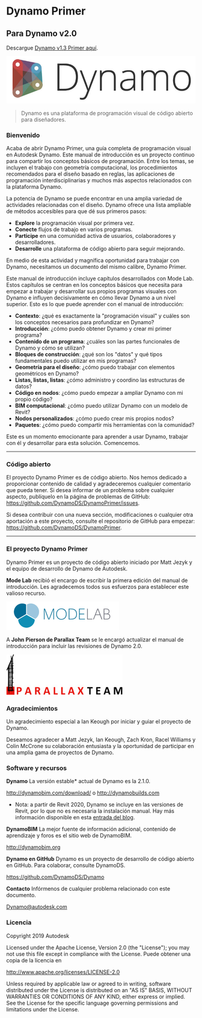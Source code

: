# Dynamo Primer

## Para Dynamo v2.0
Descargue [Dynamo v1.3 Primer aquí](http://primer.dynamobim.org/en/Appendix/DynamoPrimer-Print1_3.pdf).

![Logotipo de Dynamo](images/dynamo_logo_dark-trim.jpg)

> Dynamo es una plataforma de programación visual de código abierto para diseñadores.

### Bienvenido
Acaba de abrir Dynamo Primer, una guía completa de programación visual en Autodesk Dynamo. Este manual de introducción es un proyecto continuo para compartir los conceptos básicos de programación. Entre los temas, se incluyen el trabajo con geometría computacional, los procedimientos recomendados para el diseño basado en reglas, las aplicaciones de programación interdisciplinarias y muchos más aspectos relacionados con la plataforma Dynamo.

La potencia de Dynamo se puede encontrar en una amplia variedad de actividades relacionadas con el diseño. Dynamo ofrece una lista ampliable de métodos accesibles para que dé sus primeros pasos:
* **Explore** la programación visual por primera vez.
* **Conecte** flujos de trabajo en varios programas.
* **Participe** en una comunidad activa de usuarios, colaboradores y desarrolladores.
* **Desarrolle** una plataforma de código abierto para seguir mejorando.

En medio de esta actividad y magnífica oportunidad para trabajar con Dynamo, necesitamos un documento del mismo calibre, Dynamo Primer.

Este manual de introducción incluye capítulos desarrollados con Mode Lab. Estos capítulos se centran en los conceptos básicos que necesita para empezar a trabajar y desarrollar sus propios programas visuales con Dynamo e influyen decisivamente en cómo llevar Dynamo a un nivel superior. Esto es lo que puede aprender con el manual de introducción:

* **Contexto**: ¿qué es exactamente la "programación visual" y cuáles son los conceptos necesarios para profundizar en Dynamo?
* **Introducción**: ¿cómo puedo obtener Dynamo y crear mi primer programa?
* **Contenido de un programa**: ¿cuáles son las partes funcionales de Dynamo y cómo se utilizan?
* **Bloques de construcción**: ¿qué son los "datos" y qué tipos fundamentales puedo utilizar en mis programas?
* **Geometría para el diseño**: ¿cómo puedo trabajar con elementos geométricos en Dynamo?
* **Listas, listas, listas**: ¿cómo administro y coordino las estructuras de datos?
* **Código en nodos**: ¿cómo puedo empezar a ampliar Dynamo con mi propio código?
* **BIM computacional**: ¿cómo puedo utilizar Dynamo con un modelo de Revit?
* **Nodos personalizados**: ¿cómo puedo crear mis propios nodos?
* **Paquetes**: ¿cómo puedo compartir mis herramientas con la comunidad?

Este es un momento emocionante para aprender a usar Dynamo, trabajar con él y desarrollar para esta solución. Comencemos.

---

### Código abierto
El proyecto Dynamo Primer es de código abierto. Nos hemos dedicado a proporcionar contenido de calidad y agradeceremos cualquier comentario que pueda tener. Si desea informar de un problema sobre cualquier aspecto, publíquelo en la página de problemas de GitHub: https://github.com/DynamoDS/DynamoPrimer/issues.

Si desea contribuir con una nueva sección, modificaciones o cualquier otra aportación a este proyecto, consulte el repositorio de GitHub para empezar: https://github.com/DynamoDS/DynamoPrimer.

---
### El proyecto Dynamo Primer
Dynamo Primer es un proyecto de código abierto iniciado por Matt Jezyk y el equipo de desarrollo de Dynamo de Autodesk.

**Mode Lab** recibió el encargo de escribir la primera edición del manual de introducción. Les agradecemos todos sus esfuerzos para establecer este valioso recurso.

[<img src="images/MODELAB_Logo.png">](http://modelab.is)

A **John Pierson de Parallax Team** se le encargó actualizar el manual de introducción para incluir las revisiones de Dynamo 2.0.

[<img src="images/PRLX_Logo.jpg">](http://www.parallaxteam.com/)
### Agradecimientos

Un agradecimiento especial a Ian Keough por iniciar y guiar el proyecto de Dynamo.

Deseamos agradecer a Matt Jezyk, Ian Keough, Zach Kron, Racel Williams y Colin McCrone su colaboración entusiasta y la oportunidad de participar en una amplia gama de proyectos de Dynamo.

### Software y recursos
**Dynamo** La versión estable* actual de Dynamo es la 2.1.0.

http://dynamobim.com/download/ o http://dynamobuilds.com

* Nota: a partir de Revit 2020, Dynamo se incluye en las versiones de Revit, por lo que no es necesaria la instalación manual. Hay más información disponible en esta [entrada del blog](https://dynamobim.org/dynamo-core-2-1-release/).

**DynamoBIM** La mejor fuente de información adicional, contenido de aprendizaje y foros es el sitio web de DynamoBIM.

http://dynamobim.org

**Dynamo en GitHub** Dynamo es un proyecto de desarrollo de código abierto en GitHub. Para colaborar, consulte DynamoDS.

https://github.com/DynamoDS/Dynamo

**Contacto** Infórmenos de cualquier problema relacionado con este documento.

Dynamo@autodesk.com

### Licencia
Copyright 2019 Autodesk

Licensed under the Apache License, Version 2.0 (the "License"); you may not use this file except in compliance with the License. Puede obtener una copia de la licencia en

http://www.apache.org/licenses/LICENSE-2.0

Unless required by applicable law or agreed to in writing, software distributed under the License is distributed on an "AS IS" BASIS, WITHOUT WARRANTIES OR CONDITIONS OF ANY KIND, either express or implied. See the License for the specific language governing permissions and limitations under the License.
